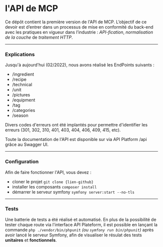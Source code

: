# l'API de MCP
Ce dépôt contient la première version de l'API de MCP.
L’objectif de ce devoir est d’entrer dans un processus de mise en conformité du back-end avec les pratiques en vigueur dans l’industrie : *API-fication*, *normalisation de la couche* de *traitement HTTP*.

---

### Explications
Jusqu'à aujourd'hui (02/2022), nous avons réalisé les EndPoints suivants :
  * /ingredient
  * /recipe
  * /technical
  * /unit
  * /pictures
  * /equipment
  * /tag
  * /categories
  * /season

Divers codes d'erreurs ont été implantés pour permettre d'identifier les erreurs (301, 302, 310, 401, 403, 404, 406, 409, 415, etc).

Toute la documentation de l'API est disponible sur via API Platform /api grâce au Swagger UI.

---

### Configuration
Afin de faire fonctionner l'API, vous devez :
  * cloner le projet `git clone {lien-github}`
  * installer les composants `composer install`
  * démarrer le serveur symfony `symfony server:start --no-tls`

---

### Tests
Une batterie de tests a été réalisé et automatisé. 
En plus de la possibilité de tester chaque route via l'interface API Plateform, il est possible en lançant la commande `php ./vendor/bin/phpunit` *(ou `symfony run bin/phpunit`)* après avoir lancé le serveur Symfony, afin de visualiser le résulat des tests **unitaires** et **fonctionnels**.